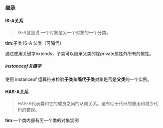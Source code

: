 ### 继承

#### IS-A关系
>IS-A就是说:一个对象是另一个对象的一个分类。

**tim**:子类 IS-A 父类（可隔代）  

通过使用关键字extends，子类可以继承父类的除private属性外所有的属性。

##### instanceof关键字
使用 instanceof 运算符来检验**子类**和**隔代子类**对象是否是**父类**的一个实例。

#### HAS-A关系
>HAS-A代表类和它的成员之间的从属关系。这有助于代码的重用和减少代码的错误。

**tim**:一个类内部有另一个类的对象实例